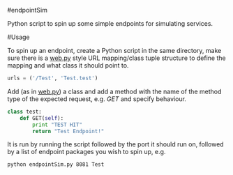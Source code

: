 #endpointSim

Python script to spin up some simple endpoints for simulating services. 

#Usage

To spin up an endpoint, create a Python script in the same directory, make sure there is a [web.py](http://webpy.org/) style URL mapping/class tuple structure to define the mapping and what class it should point to.

```python
urls = ('/Test', 'Test.test')
```

Add (as in [web.py](http://webpy.org/)) a class and add a method with the name of the method type of the expected request, e.g. _GET_ and specify behaviour.

```python
class test:        
    def GET(self):
    	print "TEST HIT"
        return "Test Endpoint!"
```

It is run by running the script followed by the port it should run on, followed by a list of endpoint packages you wish to spin up, e.g.

```
python endpointSim.py 8081 Test
```